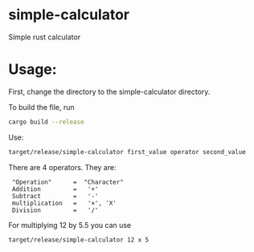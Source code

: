 # simple-calculator
Simple rust calculator

# Usage:

First, change the directory to the simple-calculator directory.

To build the file, run 
```sh
cargo build --release
```

Use: 
```sh
target/release/simple-calculator first_value operator second_value
```

There are 4 operators. They are:
```
 "Operation"      =  "Character"
 Addition         =   '+'
 Subtract         =   '-'
 multiplication   =   '×', 'X'
 Division         =   '/'
```

For multiplying 12 by 5.5 you can use 
```sh
target/release/simple-calculator 12 x 5
```